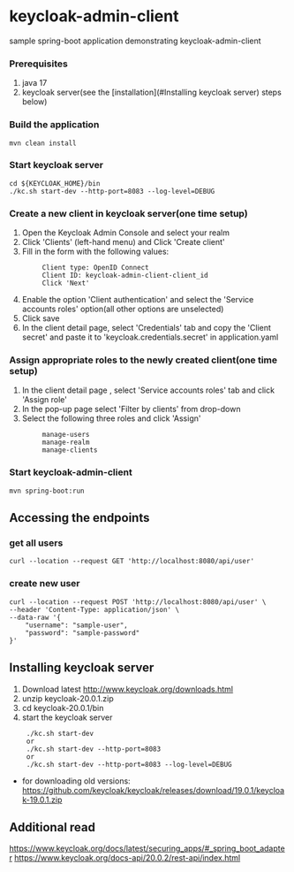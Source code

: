 # keycloak-admin-client
sample spring-boot application demonstrating keycloak-admin-client

### Prerequisites
1. java 17
2. keycloak server(see the [installation](#Installing keycloak server) steps below)

### Build the application
```shell
mvn clean install
```

### Start keycloak server
```shell
cd ${KEYCLOAK_HOME}/bin
./kc.sh start-dev --http-port=8083 --log-level=DEBUG
```

### Create a new client in keycloak server(one time setup)
1. Open the Keycloak Admin Console and select your realm
2. Click 'Clients' (left-hand menu) and Click 'Create client'
3. Fill in the form with the following values:
   ```
        Client type: OpenID Connect
        Client ID: keycloak-admin-client-client_id
        Click 'Next'
   ```
4. Enable the option 'Client authentication' and select the 'Service accounts roles' option(all other options are unselected)
5. Click save
6. In the client detail page, select 'Credentials' tab and copy the 'Client secret' and paste it to 'keycloak.credentials.secret' in application.yaml

### Assign appropriate roles to the newly created client(one time setup)
1. In the client detail page , select 'Service accounts roles' tab and click 'Assign role'
2. In the pop-up page select 'Filter by clients' from drop-down 
3. Select the following three roles and click 'Assign'
   ```
        manage-users
        manage-realm
        manage-clients
   ```

### Start keycloak-admin-client
```shell
mvn spring-boot:run
```

## Accessing the endpoints

### get all users
```shell
curl --location --request GET 'http://localhost:8080/api/user'
```

### create new user
```shell
curl --location --request POST 'http://localhost:8080/api/user' \
--header 'Content-Type: application/json' \
--data-raw '{
    "username": "sample-user",
    "password": "sample-password"
}'
```


## Installing keycloak server
1. Download latest http://www.keycloak.org/downloads.html
2. unzip keycloak-20.0.1.zip
3. cd keycloak-20.0.1/bin
4. start the keycloak server
   ```
    ./kc.sh start-dev
    or
    ./kc.sh start-dev --http-port=8083
    or
    ./kc.sh start-dev --http-port=8083 --log-level=DEBUG
    ```

* for downloading old versions: https://github.com/keycloak/keycloak/releases/download/19.0.1/keycloak-19.0.1.zip

## Additional read 
https://www.keycloak.org/docs/latest/securing_apps/#_spring_boot_adapter
https://www.keycloak.org/docs-api/20.0.2/rest-api/index.html